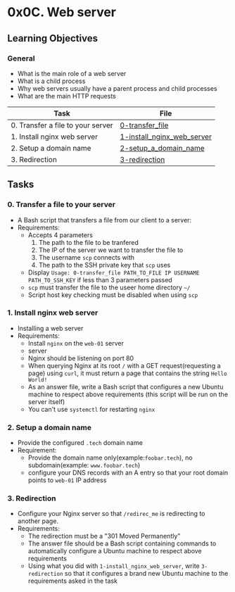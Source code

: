 # 0x0C. Web server

## Learning Objectives

### General

* What is the main role of a web server
* What is a child process
* Why web servers usually have a parent process and child processes
* What are the main HTTP requests

| Task | File |
| ---- | ---- |
| 0. Transfer a file to your server | [0-transfer_file](./0-transfer_file) |
| 1. Install nginx web server | [1-install_nginx_web_server](./1-install_nginx_web_server) |
| 2. Setup a domain name | [2-setup_a_domain_name](./2-setup_a_domain_name) |
| 3. Redirection | [3-redirection](./3-redirection) |

## Tasks
### 0. Transfer a file to your server
* A Bash script that transfers a file from our client to a server:
* Requirements:
    * Accepts 4 parameters
        1. The path to the file to be tranfered
        2. The IP of the server we want to transfer the file to
        3. The username `scp` connects with
        4. The path to the SSH private key that `scp` uses
    * Display `Usage: 0-transfer_file PATH_TO_FILE IP USERNAME PATH_TO_SSH_KEY` if less than 3 parameters passed
    * `scp` must transfer the file to the useer home directory `~/`
    * Script host key checking must be disabled when using `scp`
### 1. Install nginx web server
* Installing a web server
* Requirements:
    * Install `nginx` on the `web-01` server
    * server
    * Nginx should be listening on port 80
    * When querying Nginx at its root `/` with a GET request(requesting a page) using `curl`, it must return a page that contains the string `Hello World!`
    * As an answer file, write a Bash script that configures a new Ubuntu machine to respect above requirements (this script will be run on the server itself)
    * You can't use `systemctl` for restarting `nginx`
### 2. Setup a domain name
* Provide the configured `.tech` domain name
* Requirement:
    * Provide the domain name only(example:`foobar.tech`), no subdomain(example: `www.foobar.tech`)
    * configure your DNS records with an A entry so that your root domain points to `web-01` IP address
### 3. Redirection
* Configure your Nginx server so that `/redirec_me` is redirecting to another page.
* Requirements:
    * The redirection must be a "301 Moved Permanently"
    * The answer file should be a Bash script containing commands to automatically configure a Ubuntu machine to respect above requirements
    * Using what you did with `1-install_nginx_web_server`, write `3-redirection` so that it configures a brand new Ubuntu machine to the requirements asked in the task
